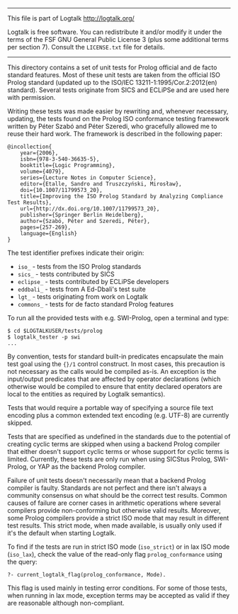 ________________________________________________________________________

This file is part of Logtalk <http://logtalk.org/>  

Logtalk is free software. You can redistribute it and/or modify it under
the terms of the FSF GNU General Public License 3  (plus some additional
terms per section 7).        Consult the `LICENSE.txt` file for details.
________________________________________________________________________


This directory contains a set of unit tests for Prolog official and de facto
standard features. Most of these unit tests are taken from the official ISO
Prolog standard (updated up to the ISO/IEC 13211-1:1995/Cor.2:2012(en)
standard). Several tests originate from SICS and ECLiPSe and are used here
with permission.

Writing these tests was made easier by rewriting and, whenever necessary,
updating, the tests found on the Prolog ISO conformance testing framework
written by Péter Szabó and Péter Szeredi, who gracefully allowed me to reuse
their hard work. The framework is described in the following paper:

	@incollection{
		year={2006},
		isbn={978-3-540-36635-5},
		booktitle={Logic Programming},
		volume={4079},
		series={Lecture Notes in Computer Science},
		editor={Etalle, Sandro and Truszczyński, Mirosław},
		doi={10.1007/11799573_20},
		title={Improving the ISO Prolog Standard by Analyzing Compliance Test Results},
		url={http://dx.doi.org/10.1007/11799573_20},
		publisher={Springer Berlin Heidelberg},
		author={Szabó, Péter and Szeredi, Péter},
		pages={257-269},
		language={English}
	}

The test identifier prefixes indicate their origin:

- `iso_` - tests from the ISO Prolog standards
- `sics_` - tests contributed by SICS
- `eclipse_` - tests contributed by ECLiPSe developers
- `eddbali_` - tests from A Ed-Dbali's test suite
- `lgt_` - tests originating from work on Logtalk
- `commons_` - tests for de facto standard Prolog features

To run all the provided tests with e.g. SWI-Prolog, open a terminal and type:

	$ cd $LOGTALKUSER/tests/prolog
	$ logtalk_tester -p swi
	...

By convention, tests for standard built-in predicates encapsulate the main
test goal using the `{}/1` control construct. In most cases, this precaution
is not necessary as the calls would be compiled as-is. An exception is the
input/output predicates that are affected by operator declarations (which
otherwise would be compiled to ensure that entity declared operators are
local to the entities as required by Logtalk semantics).

Tests that would require a portable way of specifying a source file text
encoding plus a common extended text encoding (e.g. UTF-8) are currently
skipped.

Tests that are specified as undefined in the standards due to the potential
of creating cyclic terms are skipped when using a backend Prolog compiler
that either doesn't support cyclic terms or whose support for cyclic terms
is limited. Currently, these tests are only run when using SICStus Prolog,
SWI-Prolog, or YAP as the backend Prolog compiler.

Failure of unit tests doesn't necessarily mean that a backend Prolog compiler
is faulty. Standards are not perfect and there isn't always a community
consensus on what should be the correct test results. Common causes of failure
are corner cases in arithmetic operations where several compilers provide
non-conforming but otherwise valid results. Moreover, some Prolog compilers
provide a strict ISO mode that may result in different test results. This
strict mode, when made available, is usually only used if it's the default
when starting Logtalk.

To find if the tests are run in strict ISO mode (`iso_strict`) or in lax ISO
mode (`iso_lax`), check the value of the read-only flag `prolog_conformance`
using the query:

	?- current_logtalk_flag(prolog_conformance, Mode).

This flag is used mainly in testing error conditions. For some of those tests,
when running in lax mode, exception terms may be accepted as valid if they are
reasonable although non-compliant.
